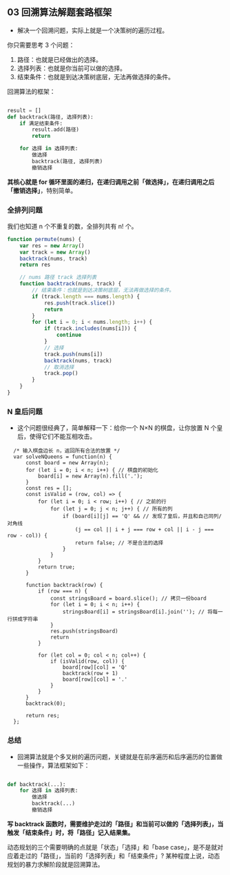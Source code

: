 ## 03 回溯算法解题套路框架

* 解决一个回溯问题，实际上就是一个决策树的遍历过程。

你只需要思考 3 个问题：

1. 路径：也就是已经做出的选择。
2. 选择列表：也就是你当前可以做的选择。
3. 结束条件：也就是到达决策树底层，无法再做选择的条件。

回溯算法的框架：

``` python

result = []
def backtrack(路径, 选择列表):
    if 满足结束条件:
        result.add(路径)
        return

    for 选择 in 选择列表:
        做选择
        backtrack(路径, 选择列表)
        撤销选择

```

**其核心就是 for 循环里面的递归，在递归调用之前「做选择」，在递归调用之后「撤销选择」**，特别简单。

### 全排列问题

我们也知道 n 个不重复的数，全排列共有 n! 个。

``` js
function permute(nums) {
    var res = new Array()
    var track = new Array()
    backtrack(nums, track)
    return res

    // nums 路径 track 选择列表
    function backtrack(nums, track) {
        // 结束条件：也就是到达决策树底层，无法再做选择的条件。
        if (track.length === nums.length) {
            res.push(track.slice())
            return
        }
        for (let i = 0; i < nums.length; i++) {
            if (track.includes(nums[i])) {
                continue
            }
            // 选择
            track.push(nums[i])
            backtrack(nums, track)
            // 取消选择
            track.pop()
        }
    }
}
```

### N 皇后问题

* 这个问题很经典了，简单解释一下：给你一个 N×N 的棋盘，让你放置 N 个皇后，使得它们不能互相攻击。

``` JS
  /* 输入棋盘边长 n，返回所有合法的放置 */
  var solveNQueens = function(n) {
      const board = new Array(n);
      for (let i = 0; i < n; i++) { // 棋盘的初始化
          board[i] = new Array(n).fill('.');
      }
      const res = [];
      const isValid = (row, col) => {
          for (let i = 0; i < row; i++) { // 之前的行
              for (let j = 0; j < n; j++) { // 所有的列
                  if (board[i][j] == 'Q' && // 发现了皇后，并且和自己同列/对角线
                      (j == col || i + j === row + col || i - j === row - col)) {
                      return false; // 不是合法的选择
                  }
              }
          }
          return true;
      }

      function backtrack(row) {
          if (row === n) {
              const stringsBoard = board.slice(); // 拷贝一份board
              for (let i = 0; i < n; i++) {
                  stringsBoard[i] = stringsBoard[i].join(''); // 将每一行拼成字符串
              }
              res.push(stringsBoard)
              return
          }

          for (let col = 0; col < n; col++) {
              if (isValid(row, col)) {
                  board[row][col] = 'Q'
                  backtrack(row + 1)
                  board[row][col] = '.'
              }
          }
      }
      backtrack(0);

      return res;
  };
```

### 总结

* 回溯算法就是个多叉树的遍历问题，关键就是在前序遍历和后序遍历的位置做一些操作，算法框架如下：

``` py

def backtrack(...):
    for 选择 in 选择列表:
        做选择
        backtrack(...)
        撤销选择
```

**写 backtrack 函数时，需要维护走过的「路径」和当前可以做的「选择列表」，当触发「结束条件」时，将「路径」记入结果集。**

动态规划的三个需要明确的点就是「状态」「选择」和「base case」，是不是就对应着走过的「路径」，当前的「选择列表」和「结束条件」?
某种程度上说，动态规划的暴力求解阶段就是回溯算法。
